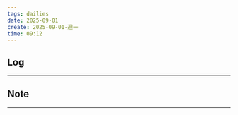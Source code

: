 ```yaml
---
tags: dailies  
date: 2025-09-01
create: 2025-09-01-週一
time: 09:12
---
```

## Log
---


## Note
---

